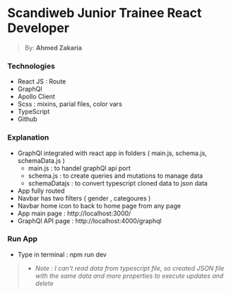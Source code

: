 # <h1> Scandiweb Junior Trainee React Developer </h1>

> By: **Ahmed Zakaria**


### Technologies
* React JS : Route
* GraphQl
* Apollo Client
* Scss : mixins, parial files, color vars
* TypeScript
* Github


### Explanation
 * GraphQl integrated with react app in folders ( main.js, schema.js, schemaData.js )
   * main.js : to handel graphQl api port
   * schema.js : to create queries and mutations to manage data
   * schemaDatajs : to convert typescript cloned data to json data
 * App fully routed 
 * Navbar has two filters ( gender , categoures )
 * Navbar home icon to back to home page from any page
 * App main page : http://localhost:3000/
 * GraphQl API page : http://localhost:4000/graphql



### Run App
 * Type in terminal : npm run dev
    
> - *Note : I can't read data from typescript file, so created JSON file with the same data and more properties to execute updates and delete*